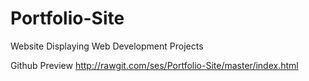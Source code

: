 # Portfolio-Site
Website Displaying Web Development Projects

Github Preview
http://rawgit.com/ses/Portfolio-Site/master/index.html